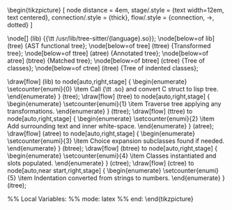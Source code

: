 \begin{tikzpicture}
  [
    node distance = 4em,
    stage/.style = {text width=12em, text centered},
    connection/.style = {thick},
    flow/.style = {connection, ->, dotted}
  ]

  \node[] (lib) {{\tt /usr/lib/tree-sitter/\{language\}.so}};
  \node[below=of lib] (tree) {AST functional tree};
  \node[below=of tree] (ttree) {Transformed tree};
  \node[below=of ttree] (atree) {Annotated tree};
  \node[below=of atree] (btree) {Matched tree};
  \node[below=of btree] (ctree) {Tree of classes};
  \node[below=of ctree] (itree) {Tree of indented classes};

  \draw[flow] (lib) to node[auto,right,stage] {
    \begin{enumerate}
      \setcounter{enumi}{0}
    \item Call {\tt .so} and convert C struct to lisp tree.
    \end{enumerate}
  } (tree);
  \draw[flow] (tree) to node[auto,right,stage] {
    \begin{enumerate}
      \setcounter{enumi}{1}
    \item Traverse tree applying any transformations.
    \end{enumerate}
  } (ttree);
  \draw[flow] (ttree) to node[auto,right,stage] {
    \begin{enumerate}
      \setcounter{enumi}{2}
    \item Add surrounding text and inner white-space.
    \end{enumerate}
  } (atree);
  \draw[flow] (atree) to node[auto,right,stage] {
    \begin{enumerate}
      \setcounter{enumi}{3}
    \item Choice expansion subclasses found if needed.
    \end{enumerate}
  } (btree);
  \draw[flow] (btree) to node[auto,right,stage] {
    \begin{enumerate}
      \setcounter{enumi}{4}
    \item Classes instantiated and slots populated.
    \end{enumerate}
  } (ctree);
  \draw[flow] (ctree) to node[auto,near start,right,stage] {
    \begin{enumerate}
      \setcounter{enumi}{5}
    \item Indentation converted from strings to numbers.
    \end{enumerate}
  } (itree);

  %% Local Variables:
  %% mode: latex
  %% end:
\end{tikzpicture}
